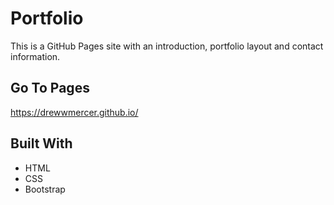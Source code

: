 # Portfolio
This is a GitHub Pages site with an introduction, portfolio layout and contact information.  

## Go To Pages
https://drewwmercer.github.io/

## Built With

* HTML
* CSS
* Bootstrap
